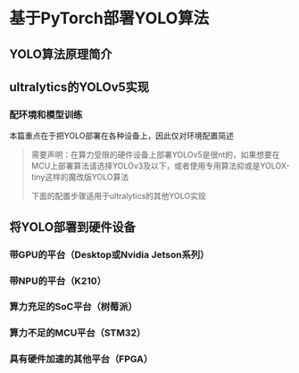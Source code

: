 # 基于PyTorch部署YOLO算法





## YOLO算法原理简介











## ultralytics的YOLOv5实现









### 配环境和模型训练

本篇重点在于把YOLO部署在各种设备上，因此仅对环境配置简述

> 需要声明：在算力受限的硬件设备上部署YOLOv5是很nt的，如果想要在MCU上部署算法请选择YOLOv3及以下，或者使用专用算法抑或是YOLOX-tiny这样的魔改版YOLO算法
>
> 下面的配置步骤适用于ultralytics的其他YOLO实现

















## 将YOLO部署到硬件设备









### 带GPU的平台（Desktop或Nvidia Jetson系列）









### 带NPU的平台（K210）











### 算力充足的SoC平台（树莓派）











### 算力不足的MCU平台（STM32）











### 具有硬件加速的其他平台（FPGA）







